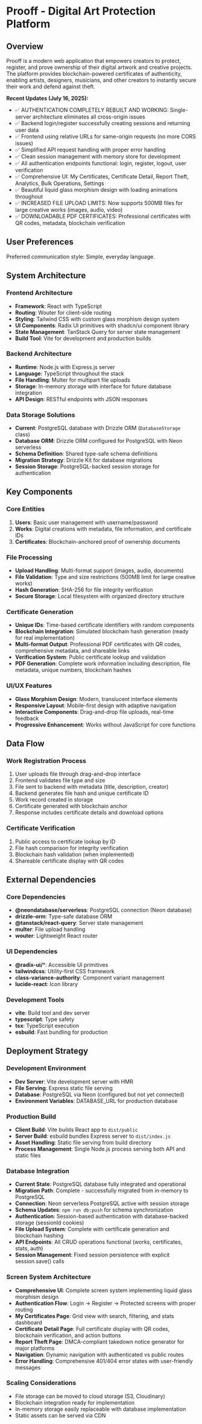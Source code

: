 # Prooff - Digital Art Protection Platform

## Overview

Prooff is a modern web application that empowers creators to protect, register, and prove ownership of their digital artwork and creative projects. The platform provides blockchain-powered certificates of authenticity, enabling artists, designers, musicians, and other creators to instantly secure their work and defend against theft.

**Recent Updates (July 16, 2025):**
- ✅ AUTHENTICATION COMPLETELY REBUILT AND WORKING: Single-server architecture eliminates all cross-origin issues
- ✅ Backend login/register successfully creating sessions and returning user data
- ✅ Frontend using relative URLs for same-origin requests (no more CORS issues)
- ✅ Simplified API request handling with proper error handling
- ✅ Clean session management with memory store for development
- ✅ All authentication endpoints functional: login, register, logout, user verification
- ✅ Comprehensive UI: My Certificates, Certificate Detail, Report Theft, Analytics, Bulk Operations, Settings
- ✅ Beautiful liquid glass morphism design with loading animations throughout
- ✅ INCREASED FILE UPLOAD LIMITS: Now supports 500MB files for large creative works (images, audio, video)
- ✅ DOWNLOADABLE PDF CERTIFICATES: Professional certificates with QR codes, metadata, blockchain verification

## User Preferences

Preferred communication style: Simple, everyday language.

## System Architecture

### Frontend Architecture
- **Framework**: React with TypeScript
- **Routing**: Wouter for client-side routing
- **Styling**: Tailwind CSS with custom glass morphism design system
- **UI Components**: Radix UI primitives with shadcn/ui component library
- **State Management**: TanStack Query for server state management
- **Build Tool**: Vite for development and production builds

### Backend Architecture
- **Runtime**: Node.js with Express.js server
- **Language**: TypeScript throughout the stack
- **File Handling**: Multer for multipart file uploads
- **Storage**: In-memory storage with interface for future database integration
- **API Design**: RESTful endpoints with JSON responses

### Data Storage Solutions
- **Current**: PostgreSQL database with Drizzle ORM (`DatabaseStorage` class)
- **Database ORM**: Drizzle ORM configured for PostgreSQL with Neon serverless
- **Schema Definition**: Shared type-safe schema definitions
- **Migration Strategy**: Drizzle Kit for database migrations
- **Session Storage**: PostgreSQL-backed session storage for authentication

## Key Components

### Core Entities
1. **Users**: Basic user management with username/password
2. **Works**: Digital creations with metadata, file information, and certificate IDs
3. **Certificates**: Blockchain-anchored proof of ownership documents

### File Processing
- **Upload Handling**: Multi-format support (images, audio, documents)
- **File Validation**: Type and size restrictions (500MB limit for large creative works)
- **Hash Generation**: SHA-256 for file integrity verification
- **Secure Storage**: Local filesystem with organized directory structure

### Certificate Generation
- **Unique IDs**: Time-based certificate identifiers with random components
- **Blockchain Integration**: Simulated blockchain hash generation (ready for real implementation)
- **Multi-format Output**: Professional PDF certificates with QR codes, comprehensive metadata, and shareable links
- **Verification System**: Public certificate lookup and validation
- **PDF Generation**: Complete work information including description, file metadata, unique numbers, blockchain hashes

### UI/UX Features
- **Glass Morphism Design**: Modern, translucent interface elements
- **Responsive Layout**: Mobile-first design with adaptive navigation
- **Interactive Components**: Drag-and-drop file uploads, real-time feedback
- **Progressive Enhancement**: Works without JavaScript for core functions

## Data Flow

### Work Registration Process
1. User uploads file through drag-and-drop interface
2. Frontend validates file type and size
3. File sent to backend with metadata (title, description, creator)
4. Backend generates file hash and unique certificate ID
5. Work record created in storage
6. Certificate generated with blockchain anchor
7. Response includes certificate details and download options

### Certificate Verification
1. Public access to certificate lookup by ID
2. File hash comparison for integrity verification
3. Blockchain hash validation (when implemented)
4. Shareable certificate display with QR codes

## External Dependencies

### Core Dependencies
- **@neondatabase/serverless**: PostgreSQL connection (Neon database)
- **drizzle-orm**: Type-safe database ORM
- **@tanstack/react-query**: Server state management
- **multer**: File upload handling
- **wouter**: Lightweight React router

### UI Dependencies
- **@radix-ui/***: Accessible UI primitives
- **tailwindcss**: Utility-first CSS framework
- **class-variance-authority**: Component variant management
- **lucide-react**: Icon library

### Development Tools
- **vite**: Build tool and dev server
- **typescript**: Type safety
- **tsx**: TypeScript execution
- **esbuild**: Fast bundling for production

## Deployment Strategy

### Development Environment
- **Dev Server**: Vite development server with HMR
- **File Serving**: Express static file serving
- **Database**: PostgreSQL via Neon (configured but not yet connected)
- **Environment Variables**: DATABASE_URL for production database

### Production Build
- **Client Build**: Vite builds React app to `dist/public`
- **Server Build**: esbuild bundles Express server to `dist/index.js`
- **Asset Handling**: Static file serving from build directory
- **Process Management**: Single Node.js process serving both API and static files

### Database Integration
- **Current State**: PostgreSQL database fully integrated and operational
- **Migration Path**: Complete - successfully migrated from in-memory to PostgreSQL
- **Connection**: Neon serverless PostgreSQL active with session storage
- **Schema Updates**: `npm run db:push` for schema synchronization
- **Authentication**: Session-based authentication with database-backed storage (sessionId cookies)
- **File Upload System**: Complete with certificate generation and blockchain hashing
- **API Endpoints**: All CRUD operations functional (works, certificates, stats, auth)
- **Session Management**: Fixed session persistence with explicit session.save() calls

### Screen System Architecture
- **Comprehensive UI**: Complete screen system implementing liquid glass morphism design
- **Authentication Flow**: Login → Register → Protected screens with proper routing
- **My Certificates Page**: Grid view with search, filtering, and stats dashboard
- **Certificate Detail Page**: Full certificate display with QR codes, blockchain verification, and action buttons
- **Report Theft Page**: DMCA-compliant takedown notice generator for major platforms
- **Navigation**: Dynamic navigation with authenticated vs public routes
- **Error Handling**: Comprehensive 401/404 error states with user-friendly messages

### Scaling Considerations
- File storage can be moved to cloud storage (S3, Cloudinary)
- Blockchain integration ready for implementation
- In-memory storage easily replaceable with database implementation
- Static assets can be served via CDN